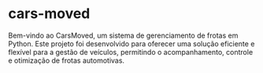 # cars-moved
Bem-vindo ao CarsMoved, um sistema de gerenciamento de frotas em Python. Este projeto foi desenvolvido para oferecer uma solução eficiente e flexível para a gestão de veículos, permitindo o acompanhamento, controle e otimização de frotas automotivas.
